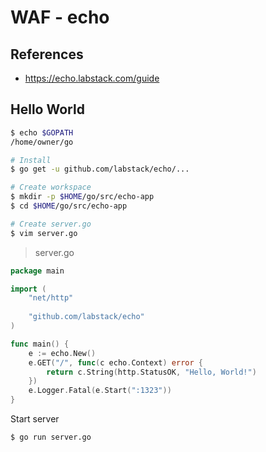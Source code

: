 # WAF - echo


## References
* https://echo.labstack.com/guide


## Hello World
``` sh
$ echo $GOPATH
/home/owner/go

# Install
$ go get -u github.com/labstack/echo/...

# Create workspace
$ mkdir -p $HOME/go/src/echo-app
$ cd $HOME/go/src/echo-app

# Create server.go
$ vim server.go
```

> server.go
``` go
package main

import (
    "net/http"
    
    "github.com/labstack/echo"
)

func main() {
    e := echo.New()
    e.GET("/", func(c echo.Context) error {
        return c.String(http.StatusOK, "Hello, World!")
    })
    e.Logger.Fatal(e.Start(":1323"))
}
```

Start server

``` sh
$ go run server.go
```
